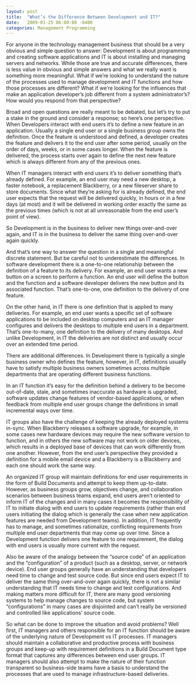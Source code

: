 ```yaml
---
layout: post
title:  "What’s the Difference Between Development and IT?"
date:   2009-01-25 06:00:00 -0400
categories: Management Programming
---
```

For anyone in the technology management business that should be a very obvious and simple
question to answer: Development is about programming and creating software applications and
IT is about installing and managing servers and networks. While those are true and accurate
differences, there is less value in obvious and simple answers and what we really want is
something more meaningful. What if we’re looking to understand the nature of the processes
used to manage development and IT functions and how those processes are different? What if
we’re looking for the influences that make an application developer’s job different from a
system administrator’s? How would you respond from that perspective?

Broad and open questions are really meant to be debated, but let’s try to put a stake in
the ground and consider a response; so here’s one perspective. When Developers interact with
end users it’s to define a new feature in an application. Usually a single end user or a
single business group owns the definition. Once the feature is understood and defined, a
developer creates the feature and delivers it to the end user after some period, usually on
the order of days, weeks, or in some cases longer. When the feature is delivered, the process
starts over again to define the next new feature which is always different from any of the
previous ones.

When IT managers interact with end users it’s to deliver something that’s already defined.
For example, an end user may need a new desktop, a faster notebook, a replacement Blackberry,
or a new fileserver share to store documents. Since what they’re asking for is already defined,
the end user expects that the request will be delivered quickly, in hours or in a few days
(at most) and it will be delivered in working order exactly the same as the previous times
(which is not at all unreasonable from the end user’s point of view).

So Development is in the business to deliver new things over-and-over again,
and IT is in the business to deliver the same thing over-and-over again quickly.

And that’s one way to answer the question in a single and meaningful discrete statement.
But be careful not to underestimate the differences. In software development there is a
one-to-one relationship between the definition of a feature to its delivery. For example,
an end user wants a new button on a screen to perform a function. An end user will define
the button and the function and a software developer delivers the new button and its
associated function. That’s one-to-one, one definition to the delivery of one feature.

On the other hand, in IT there is one definition that is applied to many deliveries.
For example, an end user wants a specific set of software applications to be included on
desktop computers and an IT manager configures and delivers the desktops to multiple end
users in a department. That’s one-to-many, one definition to the delivery of many desktops.
And unlike Development, in IT the deliveries are not distinct and usually occur over an
extended time period.

There are additional differences. In Development there is typically a single business owner
who defines the feature, however, in IT, definitions usually have to satisfy multiple business
owners sometimes across multiple departments that are operating different business functions.

In an IT function it’s easy for the definition behind a delivery to be become out-of-date,
stale, and sometimes inaccurate as hardware is upgraded, software updates change features of
vendor-based applications, or when feedback from multiple end user groups change the definitions
in small incremental ways over time.

IT groups also have the challenge of keeping the already deployed systems in-sync. When Blackberry
releases a software upgrade, for example, in some cases new hardware devices may require the new
software version to function, and in others the new software may not work on older devices, which
results in a deployed base of devices that can work differently from one another. However, from the
end user’s perspective they provided a definition for a mobile email device and a Blackberry is a
Blackberry and each one should work the same way.

An organized IT group will maintain definitions for end user requirements in the form of Build Documents
and attempt to keep them up-to-date. However, as business groups grow, objectives change, and
collaboration scenarios between business teams expand, end users aren’t oriented to inform IT of the
changes and in many cases it becomes the responsibility of IT to initiate dialog with end users to
update requirements (rather than end users initiating the dialog which is generally the case when new
application features are needed from Development teams). In addition, IT frequently has to manage, and
sometimes rationalize, conflicting requirements from multiple end user departments that may come up
over time. Since a Development function delivers one feature to one requirement, the dialog with
end users is usually more current with the request.

Also be aware of the analogy between the “source code” of an application and the “configuration” of a
product (such as a desktop, server, or network device). End user groups generally have an understanding
that developers need time to change and test source code. But since end users expect IT to deliver the
same thing over-and-over again quickly, there is not a similar understanding that IT needs time to
change and test configurations. And making matters more difficult for IT, there are many good
versioning systems to help manage changes to source code, but system “configurations” in many cases
are disjointed and can’t really be versioned and controlled like applications’ source code.

So what can be done to improve the situation and avoid problems? Well first, IT managers and others
responsible for an IT function should be aware of the underlying nature of Development vs IT processes.
IT managers should maintain a collaborative and productive process with business groups and keep-up
with requirement definitions in a Build Document type format that captures any differences between
end user groups. IT managers should also attempt to make the nature of their function transparent so
business-side teams have a basis to understand the processes that are used to manage
infrastructure-based deliveries.
